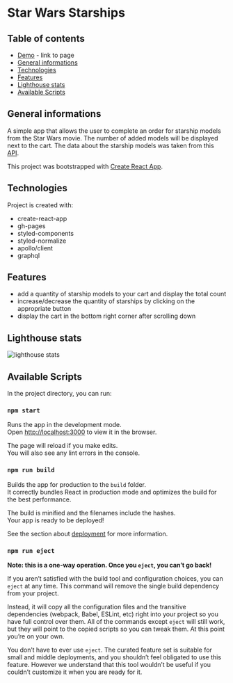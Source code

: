 # Star Wars Starships

## Table of contents

- [Demo](https://stolar-code.github.io/star-wars-starships/) - link to page
- [General informations](#general-informations)
- [Technologies](#technologies)
- [Features](#features)
- [Lighthouse stats](#lighthouse-stats)
- [Available Scripts](#available-scripts)

## General informations

A simple app that allows the user to complete an order for starship models from the Star Wars movie.
The number of added models will be displayed next to the cart.
The data about the starship models was taken from this [API](https://swapi.apis.guru/).

This project was bootstrapped with [Create React App](https://github.com/facebook/create-react-app).

## Technologies

Project is created with:

- create-react-app
- gh-pages
- styled-components
- styled-normalize
- apollo/client
- graphql

## Features

- add a quantity of starship models to your cart and display the total count
- increase/decrease the quantity of starships by clicking on the appropriate button
- display the cart in the bottom right corner after scrolling down

## Lighthouse stats

![lighthouse stats](https://i.ibb.co/C6Q9pLZ/lighthouse-Stats.png 'lighthouse stats')

## Available Scripts

In the project directory, you can run:

### `npm start`

Runs the app in the development mode.\
Open [http://localhost:3000](http://localhost:3000) to view it in the browser.

The page will reload if you make edits.\
You will also see any lint errors in the console.

### `npm run build`

Builds the app for production to the `build` folder.\
It correctly bundles React in production mode and optimizes the build for the best performance.

The build is minified and the filenames include the hashes.\
Your app is ready to be deployed!

See the section about [deployment](https://facebook.github.io/create-react-app/docs/deployment) for more information.

### `npm run eject`

**Note: this is a one-way operation. Once you `eject`, you can’t go back!**

If you aren’t satisfied with the build tool and configuration choices, you can `eject` at any time. This command will remove the single build dependency from your project.

Instead, it will copy all the configuration files and the transitive dependencies (webpack, Babel, ESLint, etc) right into your project so you have full control over them. All of the commands except `eject` will still work, but they will point to the copied scripts so you can tweak them. At this point you’re on your own.

You don’t have to ever use `eject`. The curated feature set is suitable for small and middle deployments, and you shouldn’t feel obligated to use this feature. However we understand that this tool wouldn’t be useful if you couldn’t customize it when you are ready for it.
